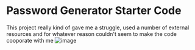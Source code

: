 # Password Generator Starter Code
This project really kind of gave me a struggle, used a number of external resources and for whatever reason couldn't seem to make the code cooporate with me
![image](https://user-images.githubusercontent.com/97266465/158079631-e5ab2072-8173-485e-98cb-2aba2548b2a9.png)
